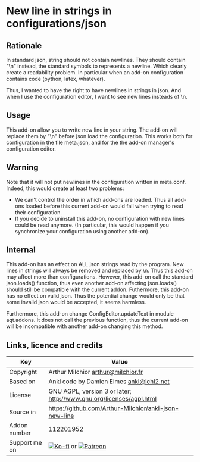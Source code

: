 #  New line in strings in configurations/json
## Rationale
In standard json, string should not contain newlines. They should
contain "\n" instead, the standard symbols to represents a
newline. Which clearly create a readability problem. In particular
when an add-on configuration contains code (python, latex, whatever).

Thus, I wanted to have the right to have newlines in strings in
json. And when I use the configuration editor, I want to see new
lines insteads of \n.
## Usage

This add-on allow you to write new line in your string. The add-on
will replace them by "\n" before json load the configuration. This
works both for configuration in the file meta.json, and for the the
add-on manager's configuration editor.

## Warning
Note that it will not put newlines in the configuration written
in meta.conf. Indeed, this would create at least two problems:
* We can't control the order in which add-ons are loaded. Thus all
add-ons loaded before this current add-on would fail when trying to
read their configuration.
* If you decide to uninstall this add-on, no configuration with new
lines could be read anymore. (In particular, this would happen if you
synchronize your configuration using another add-on).
## Internal
This add-on has an effect on ALL json strings read by the
program. New lines in strings will always be removed and replaced by
\n. Thus this add-on may affect more than configurations. However,
this add-on call the standard json.loads() function, thus even another
add-on affecting json.loads() should still be compatible with the
current addon. Futhermore, this add-on has no effect on valid
json. Thus the potential change would only be that some invalid json
would be accepted, it seems harmless.

Furthermore, this add-on change ConfigEditor.updateText in module
aqt.addons. It does not call the previous function, thus the current
add-on will be incompatible with another add-on changing this method.

## Links, licence and credits

Key         |Value
------------|-------------------------------------------------------------------
Copyright   | Arthur Milchior <arthur@milchior.fr>
Based on    | Anki code by Damien Elmes <anki@ichi2.net>
License     | GNU AGPL, version 3 or later; http://www.gnu.org/licenses/agpl.html
Source in   | https://github.com/Arthur-Milchior/anki-json-new-line
Addon number| [112201952](https://ankiweb.net/shared/info/112201952)
Support me on| [![Ko-fi](https://ko-fi.com/img/Kofi_Logo_Blue.svg)](Ko-fi.com/arthurmilchior) or [![Patreon](http://www.milchior.fr/patreon.png)](https://www.patreon.com/bePatron?u=146206)
